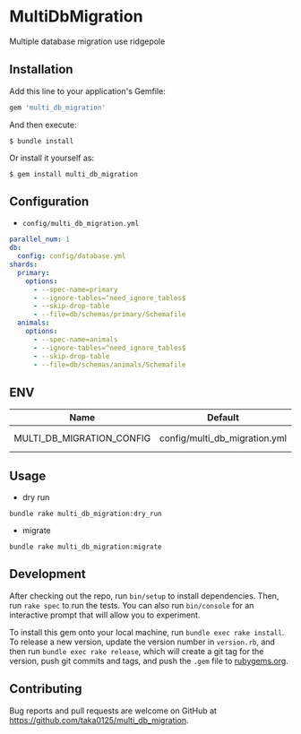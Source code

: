 # MultiDbMigration

Multiple database migration use ridgepole

## Installation

Add this line to your application's Gemfile:

```ruby
gem 'multi_db_migration'
```

And then execute:

    $ bundle install

Or install it yourself as:

    $ gem install multi_db_migration

## Configuration

- `config/multi_db_migration.yml`

```yaml
parallel_num: 1
db:
  config: config/database.yml
shards:
  primary:
    options:
      - --spec-name=primary
      - --ignore-tables=^need_ignore_tables$
      - --skip-drop-table
      - --file=db/schemas/primary/Schemafile
  animals:
    options:
      - --spec-name=animals
      - --ignore-tables=^need_ignore_tables$
      - --skip-drop-table
      - --file=db/schemas/animals/Schemafile
```

## ENV

| Name | Default | Description |
| --- | --- | --- |
| MULTI_DB_MIGRATION_CONFIG | config/multi_db_migration.yml | path for multi_db_migration.yml |

## Usage

- dry run

```
bundle rake multi_db_migration:dry_run
```

- migrate

```
bundle rake multi_db_migration:migrate
```

## Development

After checking out the repo, run `bin/setup` to install dependencies. Then, run `rake spec` to run the tests. You can also run `bin/console` for an interactive prompt that will allow you to experiment.

To install this gem onto your local machine, run `bundle exec rake install`. To release a new version, update the version number in `version.rb`, and then run `bundle exec rake release`, which will create a git tag for the version, push git commits and tags, and push the `.gem` file to [rubygems.org](https://rubygems.org).

## Contributing

Bug reports and pull requests are welcome on GitHub at https://github.com/taka0125/multi_db_migration.

